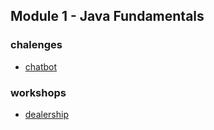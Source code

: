 ## Module 1 - Java Fundamentals

### chalenges
- [chatbot](./chatbot)

### workshops
- [dealership](./dealership)
